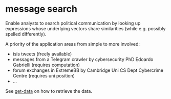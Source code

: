 # message search

Enable analysts to search political communication by looking up expressions whose underlying vectors share similarities (while e.g. possibly spelled differently).

A priority of the application areas from simple to more involved:
- isis tweets (freely available)
- messages from a Telegram crawler by cybersecurity PhD Edoardo Gabrielli (requires computation)
- forum exchanges in ExtremeBB by Cambridge Uni CS Dept Cybercrime Centre (requires uni position)
- ...

See [get-data](/data/get-data.md) on how to retrieve the data.
